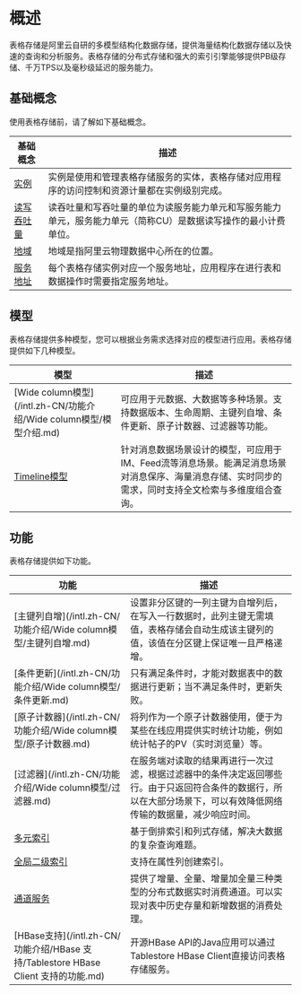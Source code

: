 # 概述

表格存储是阿里云自研的多模型结构化数据存储，提供海量结构化数据存储以及快速的查询和分析服务。表格存储的分布式存储和强大的索引引擎能够提供PB级存储、千万TPS以及毫秒级延迟的服务能力。

## 基础概念

使用表格存储前，请了解如下基础概念。

|基础概念|描述|
|----|--|
|[实例](/intl.zh-CN/功能介绍/基础概念/实例.md)|实例是使用和管理表格存储服务的实体，表格存储对应用程序的访问控制和资源计量都在实例级别完成。|
|[读写吞吐量](/intl.zh-CN/功能介绍/基础概念/读写吞吐量.md)|读吞吐量和写吞吐量的单位为读服务能力单元和写服务能力单元，服务能力单元（简称CU）是数据读写操作的最小计费单位。|
|[地域](/intl.zh-CN/功能介绍/基础概念/地域.md)|地域是指阿里云物理数据中心所在的位置。|
|[服务地址](/intl.zh-CN/功能介绍/基础概念/服务地址.md)|每个表格存储实例对应一个服务地址，应用程序在进行表和数据操作时需要指定服务地址。|

## 模型

表格存储提供多种模型，您可以根据业务需求选择对应的模型进行应用。表格存储提供如下几种模型。

|模型|描述|
|--|--|
|[Wide column模型](/intl.zh-CN/功能介绍/Wide column模型/模型介绍.md)|可应用于元数据、大数据等多种场景。支持数据版本、生命周期、主键列自增、条件更新、原子计数器、过滤器等功能。|
|[Timeline模型](/intl.zh-CN/功能介绍/Timeline模型/模型介绍.md)|针对消息数据场景设计的模型，可应用于IM、Feed流等消息场景。能满足消息场景对消息保序、海量消息存储、实时同步的需求，同时支持全文检索与多维度组合查询。|

## 功能

表格存储提供如下功能。

|功能|描述|
|--|--|
|[主键列自增](/intl.zh-CN/功能介绍/Wide column模型/主键列自增.md)|设置非分区键的一列主键为自增列后，在写入一行数据时，此列主键无需填值，表格存储会自动生成该主键列的值，该值在分区键上保证唯一且严格递增。|
|[条件更新](/intl.zh-CN/功能介绍/Wide column模型/条件更新.md)|只有满足条件时，才能对数据表中的数据进行更新；当不满足条件时，更新失败。|
|[原子计数器](/intl.zh-CN/功能介绍/Wide column模型/原子计数器.md)|将列作为一个原子计数器使用，便于为某些在线应用提供实时统计功能，例如统计帖子的PV（实时浏览量）等。|
|[过滤器](/intl.zh-CN/功能介绍/Wide column模型/过滤器.md)|在服务端对读取的结果再进行一次过滤，根据过滤器中的条件决定返回哪些行。由于只返回符合条件的数据行，所以在大部分场景下，可以有效降低网络传输的数据量，减少响应时间。|
|[多元索引](/intl.zh-CN/功能介绍/多元索引/简介.md)|基于倒排索引和列式存储，解决大数据的复杂查询难题。|
|[全局二级索引](/intl.zh-CN/功能介绍/全局二级索引/使用前须知.md)|支持在属性列创建索引。|
|[通道服务](/intl.zh-CN/功能介绍/通道服务/概述.md)|提供了增量、全量、增量加全量三种类型的分布式数据实时消费通道。可以实现对表中历史存量和新增数据的消费处理。|
|[HBase支持](/intl.zh-CN/功能介绍/HBase 支持/Tablestore HBase Client 支持的功能.md)|开源HBase API的Java应用可以通过Tablestore HBase Client直接访问表格存储服务。|

